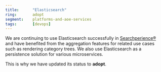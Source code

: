 ```yaml
---
title:      "Elasticsearch"
ring:       adopt
segment:    platforms-and-aoe-services
tags:       [devops]
---
```


We are continuing to use Elasticsearch successfully in [Searchperience®](http://www.searchperience.com/) and have benefited from the aggregation features for related use cases such as rendering category trees. We also use Elasticsearch as a persistence solution for various microservices.

This is why we have updated its status to **adopt**.
